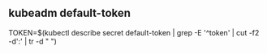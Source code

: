 ## kubeadm default-token

TOKEN=$(kubectl describe secret default-token | grep -E '^token' | cut -f2 -d':' | tr -d " ")
